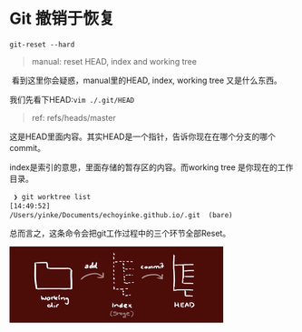 # Git 撤销于恢复

```
git-reset --hard 
```

> manual: reset HEAD, index and working tree

​	看到这里你会疑惑，manual里的HEAD, index, working tree 又是什么东西。

我们先看下HEAD:`vim ./.git/HEAD`

> ref: refs/heads/master

​	这是HEAD里面内容。其实HEAD是一个指针，告诉你现在在哪个分支的哪个commit。

index是索引的意思，里面存储的暂存区的内容。而working tree 是你现在的工作目录。

```
 ❯ git worktree list                                                                                                                               [14:49:52]
/Users/yinke/Documents/echoyinke.github.io/.git  (bare)
```

总而言之，这条命令会把git工作过程中的三个环节全部Reset。

![GIT](/images/GIT.png)